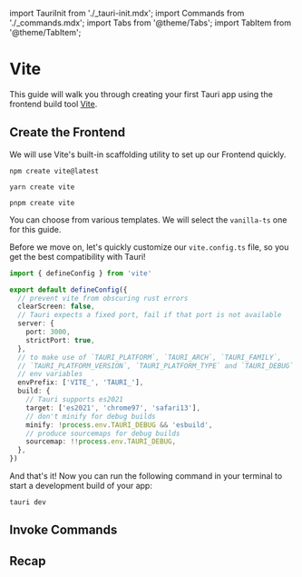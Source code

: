 import TauriInit from './\_tauri-init.mdx';
import Commands from './\_commands.mdx';
import Tabs from '@theme/Tabs';
import TabItem from '@theme/TabItem';

# Vite

This guide will walk you through creating your first Tauri app using the frontend build tool [Vite].

<TauriInit
  webAssets="To be compatible with Vite's default config we will answer this with `../dist`."
  devServer="Because Vite's development server will listen on port 3000 by default we will answer this question with `http://localhost:3000`."
/>

## Create the Frontend

We will use Vite's built-in scaffolding utility to set up our Frontend quickly.

<Tabs groupId="package-manager">
  <TabItem value="npm" label="npm" default>

```shell
npm create vite@latest
```

  </TabItem>
  <TabItem value="yarn" label="yarn">

```shell
yarn create vite
```

  </TabItem>
  <TabItem value="fedora" label="Fedora">

```console
pnpm create vite
```

  </TabItem>
</Tabs>

You can choose from various templates. We will select the `vanilla-ts` one for this guide.

Before we move on, let's quickly customize our `vite.config.ts` file, so you get the best compatibility with Tauri!

```typescript
import { defineConfig } from 'vite'

export default defineConfig({
  // prevent vite from obscuring rust errors
  clearScreen: false,
  // Tauri expects a fixed port, fail if that port is not available
  server: {
    port: 3000,
    strictPort: true,
  },
  // to make use of `TAURI_PLATFORM`, `TAURI_ARCH`, `TAURI_FAMILY`,
  // `TAURI_PLATFORM_VERSION`, `TAURI_PLATFORM_TYPE` and `TAURI_DEBUG`
  // env variables
  envPrefix: ['VITE_', 'TAURI_'],
  build: {
    // Tauri supports es2021
    target: ['es2021', 'chrome97', 'safari13'],
    // don't minify for debug builds
    minify: !process.env.TAURI_DEBUG && 'esbuild',
    // produce sourcemaps for debug builds
    sourcemap: !!process.env.TAURI_DEBUG,
  },
})
```

And that's it! Now you can run the following command in your terminal to start a development build of your app:

```shell
tauri dev
```

<!-- TODO: SCREENSHOT -->

## Invoke Commands

<Commands />

<!-- TODO: Show how you can add this and screenshots of what it looks like -->

## Recap

[vite]: https://vitejs.dev
[cargo]: https://doc.rust-lang.org/cargo/
